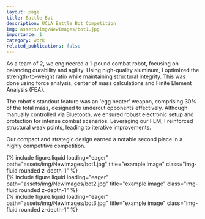 ```yaml
---
layout: page
title: Battle Bot
description: UCLA Battle Bot Competition
img: assets/img/NewImages/bot1.jpg
importance: 1
category: work
related_publications: false
---
```


As a team of 2, we engineered a 1-pound combat robot, focusing on balancing durability and agility. Using high-quality aluminum, I optimized the strength-to-weight ratio while maintaining structural integrity. This was done using force analysis, center of mass calculations and Finite Element Analysis (FEA). 

The robot's standout feature was an 'egg beater' weapon, comprising 30% of the total mass, designed to undercut opponents effectively. Although manually controlled via Bluetooth, we ensured robust electronic setup and protection for intense combat scenarios. Leveraging our FEM, I reinforced structural weak points, leading to iterative improvements. 

Our compact and strategic design earned a notable second place in a highly competitive competition.

<div class="row">
    <div class="col-sm mt-3 mt-md-0">
        {% include figure.liquid loading="eager" path="assets/img/NewImages/bot1.jpg" title="example image" class="img-fluid rounded z-depth-1" %}
    </div>
    <div class="col-sm mt-3 mt-md-0">
        {% include figure.liquid loading="eager" path="assets/img/NewImages/bot2.jpg" title="example image" class="img-fluid rounded z-depth-1" %}
    </div>
    <div class="col-sm mt-3 mt-md-0">
        {% include figure.liquid loading="eager" path="assets/img/NewImages/bot3.jpg" title="example image" class="img-fluid rounded z-depth-1" %}
    </div>
</div>
